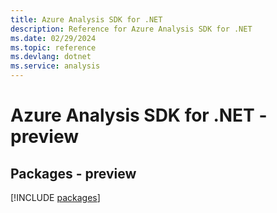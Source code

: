 ```yaml
---
title: Azure Analysis SDK for .NET
description: Reference for Azure Analysis SDK for .NET
ms.date: 02/29/2024
ms.topic: reference
ms.devlang: dotnet
ms.service: analysis
---
```

# Azure Analysis SDK for .NET - preview
## Packages - preview
[!INCLUDE [packages](analysis-index.md)]